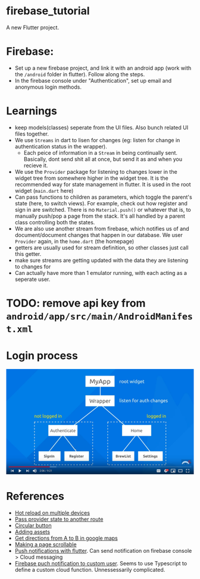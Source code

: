 # firebase_tutorial

A new Flutter project.


# Firebase:
* Set up a new firebase project, and link it with an android app (work with the `/android` folder in flutter). Follow along the steps.
* In the firebase console under "Authentication", set up email and anonymous login methods.


# Learnings
* keep models(classes) seperate from the UI files. Also bunch related UI files together.
* We use `Streams` in dart to lisen for changes (eg: listen for change in authentication status in the wrapper). 
    * Each peice of information in a `Stream` in being continually sent. Basically, dont send shit all at once, but send it as and when you recieve it.
* We use the `Provider` package for listening to changes lower in the widget tree from somewhere higher in the widget tree. It is the recommended way for state management in flutter. It is used in the root widget (`main.dart` here)
* Can pass functions to children as parameters, which toggle the parent's state (here, to switch views). For example, check out how register and sign in are switched. There is no `Material.push()` or whatever that is, to manually push/pop a page from the stack. It's all handled by a parent class controlling both the states.
* We are also use another stream from firebase, which notifies us of and document/document changes that happen in our database. We user `Provider` again, in the `home.dart` (the homepage)
* getters are usually used for stream definition, so other classes just call this getter.
* make sure streams are getting updated with the data they are listening to changes for
* Can actually have more than 1 emulator running, with each acting as a seperate user.

# TODO: remove api key from `android/app/src/main/AndroidManifest.xml`

# Login process
![img](doc_images/loginprocess.png)

# References
* [Hot reload on multiple devices](https://stackoverflow.com/a/58355638)
* [Pass provider state to another route](https://stackoverflow.com/a/57915045)
* [Circular button](https://stackoverflow.com/a/51117463)
* [Adding assets](https://flutter.dev/docs/development/ui/assets-and-images)
* [Get directions from A to B in google maps](https://medium.com/flutter-community/drawing-route-lines-on-google-maps-between-two-locations-in-flutter-4d351733ccbe)
* [Making a page scrollable](https://stackoverflow.com/a/51773359)
* [Push notifications with flutter](https://www.youtube.com/watch?v=Lq9-DPKWtIc). Can send notification on firebase console > Cloud messaging
* [Firebase puch notification to custom user](https://www.youtube.com/watch?v=2TSm2YGBT1s). Seems to use Typescript to define a custom cloud function. Unnessessarily complicated.
